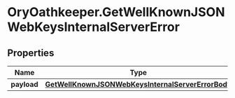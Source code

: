 # OryOathkeeper.GetWellKnownJSONWebKeysInternalServerError

## Properties

| Name        | Type                                                                                                    | Description | Notes      |
| ----------- | ------------------------------------------------------------------------------------------------------- | ----------- | ---------- |
| **payload** | [**GetWellKnownJSONWebKeysInternalServerErrorBody**](GetWellKnownJSONWebKeysInternalServerErrorBody.md) |             | [optional] |
